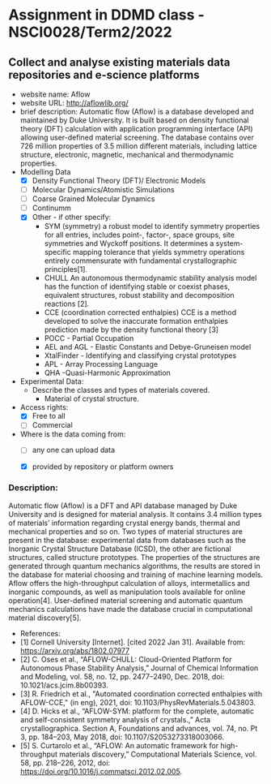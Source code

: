 # Assignment in DDMD class - NSCI0028/Term2/2022

## Collect and analyse existing materials data repositories and e-science platforms 
* website name: Aflow
* website URL: http://aflowlib.org/
* brief description: Automatic flow (Aflow) is a database developed and maintained by Duke University. It is built based on density functional theory (DFT) calculation with application programming interface (API) allowing user-defined material screening. The database contains over 726 million properties of 3.5 million different materials, including lattice structure, electronic, magnetic, mechanical and thermodynamic properties.
* Modelling Data 
  - [X] Density Functional Theory (DFT)/ Electronic Models
  - [ ] Molecular Dynamics/Atomistic Simulations
  - [ ] Coarse Grained Molecular Dynamics
  - [ ] Continumm 
  - [X] Other
        - if other specify: 
    * SYM (symmetry)
a robust model to identify symmetry properties for all entries, includes point-, factor-, space groups, site symmetries and Wyckoff positions. It determines a system-specific mapping tolerance that yields symmetry operations entirely commensurate with fundamental crystallographic principles[1].
    * CHULL
An autonomous thermodynamic stability analysis model has the function of identifying stable or coexist phases, equivalent structures, robust stability and decomposition reactions [2]. 
    * CCE (coordination corrected enthalpies) 
CCE is a method developed to solve the inaccurate formation enthalpies prediction made by the density functional theory [3]
    * POCC - Partial Occupation
    * AEL and AGL - Elastic Constants and Debye-Gruneisen model
    * XtalFinder - Identifying and classifying crystal prototypes
    * APL - Array Processing Language
    * QHA -Quasi-Harmonic Approximation

* Experimental Data: 
  * Describe the classes and types of materials covered. 
    *  Material of crystal structure.
* Access rights: 
  - [X] Free to all 
  - [ ] Commercial 
* Where is the data coming from:  
  - [ ] any one can upload data 
  - [X] provided by repository or platform owners
 
 
 ### Description:
Automatic flow (Aflow) is a DFT and API database managed by Duke University and is designed for material analysis. It contains 3.4 million types of materials’ information  regarding crystal energy bands, thermal and mechanical properties and so on. Two types of material structures are present in the database: experimental data from databases such as the Inorganic Crystal Structure Database (ICSD), the other are fictional structures, called structure prototypes. The properties of the structures are generated through quantum mechanics algorithms, the results are stored in the database for material choosing and training of machine learning models. Aflow offers the high-throughput calculation of alloys, intermetallics and inorganic compounds, as well as manipulation tools available for online operation[4].  User-defined material screening and automatic quantum mechanics calculations have made the database crucial in computational material discovery[5].


* References:
 * [1] Cornell University [Internet]. [cited 2022 Jan 31]. Available from: https://arxiv.org/abs/1802.07977
 * [2] C. Oses et al., “AFLOW-CHULL: Cloud-Oriented Platform for Autonomous Phase Stability Analysis,” Journal of Chemical Information and Modeling, vol. 58, no. 12, pp. 2477–2490, Dec. 2018, doi: 10.1021/acs.jcim.8b00393.
 * [3] R. Friedrich et al., "Automated coordination corrected enthalpies with AFLOW-CCE," (in eng), 2021, doi: 10.1103/PhysRevMaterials.5.043803.
 * [4] D. Hicks et al., “AFLOW-SYM: platform for the complete, automatic and self-consistent symmetry analysis of crystals.,” Acta crystallographica. Section A, Foundations and advances, vol. 74, no. Pt 3, pp. 184–203, May 2018, doi: 10.1107/S2053273318003066.
 * [5] S. Curtarolo et al., “AFLOW: An automatic framework for high-throughput materials discovery,” Computational Materials Science, vol. 58, pp. 218–226, 2012, doi: https://doi.org/10.1016/j.commatsci.2012.02.005.





